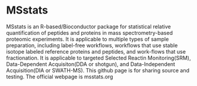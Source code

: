 MSstats
=======

MSstats is an R-based/Bioconductor package for statistical relative quantification of peptides and proteins in mass spectrometry-based proteomic experiments. It is applicable to multiple types of sample preparation, including label-free workflows, workflows that use stable isotope labeled reference proteins and peptides, and work-flows that use fractionation. It is applicable to targeted Selected Reactin Monitoring(SRM), Data-Dependent Acquisiton(DDA or shotgun), and Data-Independent Acquisition(DIA or SWATH-MS). This github page is for sharing source and testing. The official webpage is msstats.org
